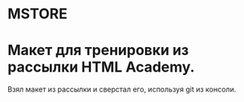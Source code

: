 # MSTORE
# Макет для тренировки из рассылки HTML Academy.
Взял макет из рассылки и сверстал его, используя git из консоли.
